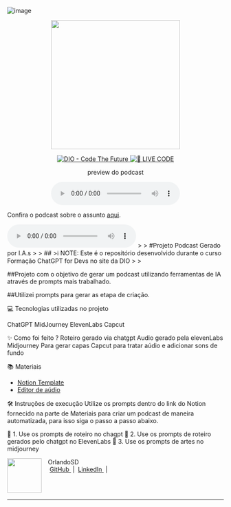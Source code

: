 
![image](https://github.com/OrlandoSD/prompts-for-podcast-generate-by-ia--Desafio-DIO/assets/62121619/ba1848c7-f422-4a60-8d4d-1c22c90d2be4)

<p align="center">
<img 
    src="./assets/cover.png"
    width="300"
/>
</p>

<p align="center">
<a href="https://dio.me/">
    <img 
        src="https://img.shields.io/badge/DIO-Code_The_Future-28DA77?logo=youtube" 
        alt="DIO - Code The Future">
</a>
<a href="https://dio.me/">
<img 
    src="https://img.shields.io/badge/🔴_LIVE_CODE-FF5E72" 
    alt="🔴 LIVE CODE">
</a>
</p>

<p align="center">
    preview do podcast
</p>

<div align="center">
    <audio src="output/podcast_editado.MP3" controls title="Podcast editado"></audio>
</div>


Confira o podcast sobre o assunto [aqui](.github/assets/podcast_editado.mp3).


<audio controls>
  <source src=".github/assets/podcast_editado.mp3" type="audio/mpeg">
  Seu navegador não suporta o elemento de áudio.
</audio>
>
>
#Projeto Podcast Gerado por I.A.s
>
>
##
        >ℹ️ NOTE: Este é o repositório desenvolvido durante o curso Formação ChatGPT for Devs no site da DIO
>
>

##Projeto com o objetivo de gerar um podcast utilizando ferramentas de IA através de prompts mais trabalhado.
>
>
##Utilizei prompts para gerar as etapa de criação.

💻 Tecnologias utilizadas no projeto

ChatGPT
MidJourney
ElevenLabs
Capcut

✨ Como foi feito ?
Roteiro gerado via chatgpt
Audio gerado pela elevenLabs
Midjourney Para gerar capas
Capcut para tratar aúdio e adicionar sons de fundo

📚 Materiais

- [Notion Template](https://helpful-jump-17b.notion.site/PAS-Podcast-AI-Studio-210489e15d7a4a73b743bb159e45d06f?pvs=4)
- [Editor de aúdio](https://www.capcut.com/editor?from_page=landing_page&__action_from=picture_V%C3%ADdeos%20profissionais%20em%20minutos,%20n%C3%A3o%20em%20horas.)



🛠️ Instruções de execução
Utilize os prompts dentro do link do Notion fornecido na parte de Materiais para criar um podcast de maneira automatizada, para isso siga o passo a passo abaixo.


🤖 1. Use os prompts de roteiro no chagpt
🤖 2. Use os prompts de roteiro gerados pelo chatgpt no ElevenLabs
🤖 3. Use os prompts de artes no midjourney

<p>
    <img 
      align=left 
      margin=10 
      width=80 
      src="https://github.com/OlrnadoSD"
    />
    <p>&nbsp&nbsp&nbspOrlandoSD<br>
    &nbsp&nbsp&nbsp
    <a 
        href="https://github.com/OlrnadoSD">
        GitHub
    </a>
    &nbsp;|&nbsp;
    <a 
        href="www.linkedin.com/in/orlando-dourado.exe">
        LinkedIn
    </a>
    &nbsp;|&nbsp;
    </p>
<br/><br/>
<p>

---
